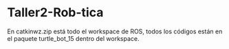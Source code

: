 # Taller2-Rob-tica

En catkinwz.zip está todo el workspace de ROS, todos los códigos están en el paquete turtle_bot_15 dentro del workspace. 

